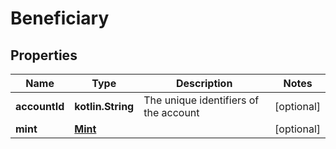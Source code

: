 
# Beneficiary

## Properties
Name | Type | Description | Notes
------------ | ------------- | ------------- | -------------
**accountId** | **kotlin.String** | The unique identifiers of the account |  [optional]
**mint** | [**Mint**](Mint.md) |  |  [optional]



